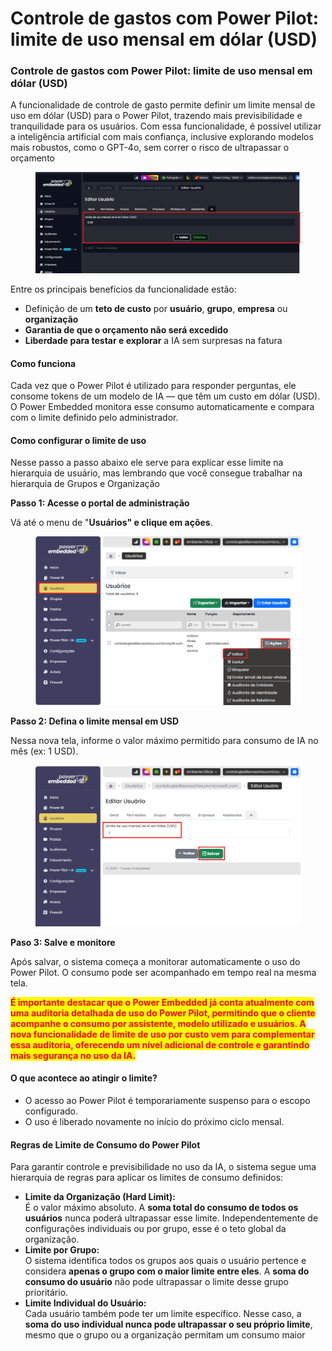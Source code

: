 # Controle de gastos com Power Pilot: limite de uso mensal em dólar (USD)

### Controle de gastos com Power Pilot: limite de uso mensal em dólar (USD)

A funcionalidade de controle de gasto permite definir um limite mensal de uso em dólar (USD) para o Power Pilot, trazendo mais previsibilidade e tranquilidade para os usuários. Com essa funcionalidade, é possível utilizar a inteligência artificial com mais confiança, inclusive explorando modelos mais robustos, como o GPT-4o, sem correr o risco de ultrapassar o orçamento

<figure><img src="../../.gitbook/assets/Imagem 1.png" alt=""><figcaption></figcaption></figure>

Entre os principais benefícios da funcionalidade estão:

* Definição de um **teto de custo** por **usuário**, **grupo**, **empresa** ou **organização**
* **Garantia de que o orçamento não será excedido**
* **Liberdade para testar e explorar** a IA sem surpresas na fatura

#### Como funciona

Cada vez que o Power Pilot é utilizado para responder perguntas, ele consome tokens de um modelo de IA — que têm um custo em dólar (USD). O Power Embedded monitora esse consumo automaticamente e compara com o limite definido pelo administrador.

#### Como configurar o limite de uso

Nesse passo a passo abaixo ele serve para explicar esse limite na hierarquia de usuário, mas lembrando que você consegue trabalhar na hierarquia de Grupos e Organização

**Passo 1: Acesse o portal de administração**

&#x20;Vá até o menu de "**Usuários"  e clique em ações**.

<figure><img src="../../.gitbook/assets/usuario.png" alt=""><figcaption></figcaption></figure>

**Passo 2: Defina o limite mensal em USD**

Nessa nova tela, informe o valor máximo permitido para consumo de IA no mês (ex: 1 USD).

<figure><img src="../../.gitbook/assets/imagem 2.png" alt=""><figcaption></figcaption></figure>

**Paso 3: Salve e monitore**

Após salvar, o sistema começa a monitorar automaticamente o uso do Power Pilot. O consumo pode ser acompanhado em tempo real na mesma tela.

<mark style="color:red;">**É importante destacar que o Power Embedded já conta atualmente com uma auditoria detalhada de uso do Power Pilot, permitindo que o cliente acompanhe o consumo por assistente, modelo utilizado e usuários. A nova funcionalidade de limite de uso por custo vem para complementar essa auditoria, oferecendo um nível adicional de controle e garantindo mais segurança no uso da IA.**</mark>

#### O que acontece ao atingir o limite?

* O acesso ao Power Pilot é temporariamente suspenso para o escopo configurado.
* O uso é liberado novamente no início do próximo ciclo mensal.

#### Regras de Limite de Consumo do Power Pilot

Para garantir controle e previsibilidade no uso da IA, o sistema segue uma hierarquia de regras para aplicar os limites de consumo definidos:

* **Limite da Organização (Hard Limit):**\
  É o valor máximo absoluto. A **soma total do consumo de todos os usuários** nunca poderá ultrapassar esse limite. Independentemente de configurações individuais ou por grupo, esse é o teto global da organização.
* **Limite por Grupo:**\
  O sistema identifica todos os grupos aos quais o usuário pertence e considera **apenas o grupo com o maior limite entre eles**. A **soma do consumo do usuário** não pode ultrapassar o limite desse grupo prioritário.
* **Limite Individual do Usuário:**\
  Cada usuário também pode ter um limite específico. Nesse caso, a **soma do uso individual nunca pode ultrapassar o seu próprio limite**, mesmo que o grupo ou a organização permitam um consumo maior
